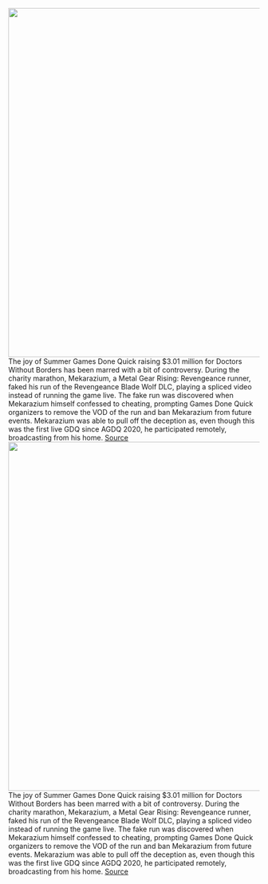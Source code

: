 <img src='https://cdn.vox-cdn.com/thumbor/ARtVsgEiYGepKGWtUYUPuBucy9o=/0x0:563x317/1200x800/filters:focal(237x114:327x204)/cdn.vox-cdn.com/uploads/chorus_image/image/71052332/metal-gear-rising-revengeance-vgas-trailer.0.jpg' width='700px' /><br/>
The joy of Summer Games Done Quick raising $3.01 million for Doctors Without Borders has been marred with a bit of controversy. During the charity marathon, Mekarazium, a Metal Gear Rising: Revengeance runner, faked his run of the Revengeance Blade Wolf DLC, playing a spliced video instead of running the game live. The fake run was discovered when Mekarazium himself confessed to cheating, prompting Games Done Quick organizers to remove the VOD of the run and ban Mekarazium from future events. Mekarazium was able to pull off the deception as, even though this was the first live GDQ since AGDQ 2020, he participated remotely, broadcasting from his home.
<a href='https://www.theverge.com/2022/7/6/23196836/summer-games-done-quick-cheating-metal-gear-rising-revengeance'> Source <a/><img src='https://cdn.vox-cdn.com/thumbor/ARtVsgEiYGepKGWtUYUPuBucy9o=/0x0:563x317/1200x800/filters:focal(237x114:327x204)/cdn.vox-cdn.com/uploads/chorus_image/image/71052332/metal-gear-rising-revengeance-vgas-trailer.0.jpg' width='700px' /><br/>
The joy of Summer Games Done Quick raising $3.01 million for Doctors Without Borders has been marred with a bit of controversy. During the charity marathon, Mekarazium, a Metal Gear Rising: Revengeance runner, faked his run of the Revengeance Blade Wolf DLC, playing a spliced video instead of running the game live. The fake run was discovered when Mekarazium himself confessed to cheating, prompting Games Done Quick organizers to remove the VOD of the run and ban Mekarazium from future events. Mekarazium was able to pull off the deception as, even though this was the first live GDQ since AGDQ 2020, he participated remotely, broadcasting from his home.
<a href='https://www.theverge.com/2022/7/6/23196836/summer-games-done-quick-cheating-metal-gear-rising-revengeance'> Source <a/>